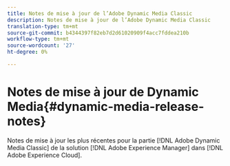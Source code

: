 ```yaml
---
title: Notes de mise à jour de l’Adobe Dynamic Media Classic
description: Notes de mise à jour de l’Adobe Dynamic Media Classic
translation-type: tm+mt
source-git-commit: b4344397f82eb7d2d61020909f4acc7fddea210b
workflow-type: tm+mt
source-wordcount: '27'
ht-degree: 0%

---
```



# Notes de mise à jour de Dynamic Media{#dynamic-media-release-notes}

Notes de mise à jour les plus récentes pour la partie [!DNL Adobe Dynamic Media Classic] de la solution [!DNL Adobe Experience Manager] dans [!DNL Adobe Experience Cloud].